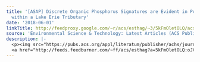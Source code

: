 ```yaml
---
title: '[ASAP] Discrete Organic Phosphorus Signatures are Evident in Pollutant Sources
  within a Lake Erie Tributary'
date: '2018-06-01'
linkTitle: http://feedproxy.google.com/~r/acs/esthag/~3/5kFmOletOLQ/acs.est.7b05703
source: 'Environmental Science & Technology: Latest Articles (ACS Publications)'
description: |-
  <p><img src="https://pubs.acs.org/appl/literatum/publisher/achs/journals/content/esthag/0/esthag.ahead-of-print/acs.est.7b05703/20180601/images/medium/es-2017-057033_0006.gif" alt="TOC Graphic"/></p><div><cite>Environmental Science & Technology</cite></div><div>DOI: 10.1021/acs.est.7b05703</div><div class="feedflare">
  <a href="http://feeds.feedburner.com/~ff/acs/esthag?a=5kFmOletOLQ:oJVRWUdiGck:yIl2AUoC8zA"><img src="http://feeds.feedburner.com/~ff/acs/esthag?d=yIl2AUoC8zA" border="0"></img></a>
---
```

